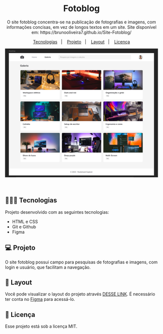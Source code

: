 <h1 align="center"> Fotoblog </h1>

<p align="center">
O site fotoblog concentra-se na publicação de fotografias e imagens, com informações concisas, em vez de longos textos em um site. Site disponível em: https://brunooliveira7.github.io/Site-Fotoblog/
</p>

<p align="center">
  <a href="#-tecnologias">Tecnologias</a>&nbsp;&nbsp;&nbsp;|&nbsp;&nbsp;&nbsp;
  <a href="#-projeto">Projeto</a>&nbsp;&nbsp;&nbsp;|&nbsp;&nbsp;&nbsp;
  <a href="#-layout">Layout</a>&nbsp;&nbsp;&nbsp;|&nbsp;&nbsp;&nbsp;
  <a href="#memo-licença">Licença</a>
</p>

<p align="center">
  <img alt="License" src="https://github.com/brunooliveira7/Site-Fotoblog/blob/main/assets/Layout%20fotoblog.png">
</p>

<br>

## 🧑🏻‍💻 Tecnologias

Projeto desenvolvido com as seguintes tecnologias:

- HTML e CSS
- Git e Github
- Figma

## 💻 Projeto

O site fotoblog possui campo para pesquisas de fotografias e imagens, com login e usuário, que facilitam a navegação.

## 🔖 Layout

Você pode visualizar o layout do projeto através [DESSE LINK](https://www.figma.com/design/Pg502b6GJofDi9txwPUFPH/Fotoblog-%E2%80%A2-Projeto-Explorer-(Community)?node-id=0-1&m=dev). É necessário ter conta no [Figma](https://figma.com) para acessá-lo.

## :memo: Licença

Esse projeto está sob a licença MIT.

